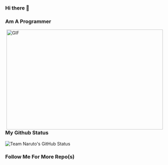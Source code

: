 ### Hi there 👋

### Am A Programmer 

 <img align="right" alt="GIF" src="https://github.com/abhisheknaiidu/abhisheknaiidu/blob/master/code.gif?raw=true" width="500" height="320" />
 
 ### My Github Status
![Team Naruto's GitHub Status](https://github-readme-stats.vercel.app/api?username=TeamBossBaby&theme=dark&show_icons=true)

### Follow Me For More Repo(s)
<!--
**ToxicDeeModderr/ToxicDeeModderr** is a ✨ _special_ ✨ repository because its `README.md` (this file) appears on your GitHub profile.


### My Profile Views Count
- ![Profile views](https://gpvc.arturio.dev/ToxicDeeModderr)

-->
